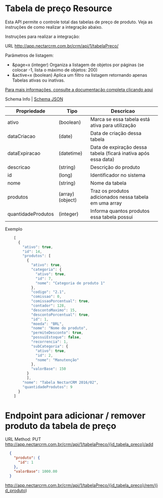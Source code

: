 # Tabela de preço Resource

Esta API permite o controle total das tabelas de preço de produto. Veja as instruções de como realizar a integração abaixo.

Instruções para realizar a integração:

URL
http://app.nectarcrm.com.br/crm/api/1/tabelaPreco/

Parâmetros de listagem:
* &page=x (integer) Organiza a listagem de objetos por páginas (se colocar -1, lista o máximo de objetos: 200)
* &active=x (boolean) Aplica um filtro na listagem retornando apenas Tabelas ativas ou inativas.

[Para mais informações, consulte a documentação completa clicando aqui](http://docs.nectarcrm.apiary.io)

Schema Info | [Schema JSON](schema.json)

Propriedade | Tipo | Descricao
------------ | ------------- | -------------
ativo | (boolean) | Marca se essa tabela está ativa para utilização
dataCriacao | (date) | Data de criação dessa tabela
dataExpiracao | (datetime) | Data de expiração dessa tabela (ficará inativa após essa data)
descricao | (string) | Descrição do produto
id | (long) | Identificador no sistema
nome | (string) | Nome da tabela
produtos | (array)(object) | Traz os produtos adicionados nessa tabela em uma array
quantidadeProdutos | (integer) | Informa quantos produtos essa tabela possui

Exemplo
```js
    [
      {
        "ativo": true,
        "id": 14,
        "produtos": [
          {
            "ativo": true,
            "categoria": {
              "ativo": true,
              "id": 7,
              "nome": "Categoria de produto 1"
            },
            "codigo": "2.1",
            "comissao": 0,
            "comissaoPorcentual": true,
            "contador": 128,
            "descontoMaximo": 15,
            "descontoPorcentual": true,
            "id": 1,
            "moeda": "BRL",
            "nome": "Nome do produto",
            "permiteDesconto": true,
            "possuiEstoque": false,
            "recorrencia": 1,
            "subCategoria": {
              "ativo": true,
              "id": 2,
              "nome": "Manutenção"
            },
            "valorBase": 150
          }
          ],
        "nome": "Tabela NectarCRM 2016/02",
        "quantidadeProdutos": 9
      }
    ]
```

# Endpoint para adicionar / remover produto da tabela de preço

URL
Method: PUT
http://app.nectarcrm.com.br/crm/api/1/tabelaPreco/{id_tabela_preco}/add

```json
  {
    "produto": {
      "id": 1
    },
    "valorBase": 1000.00
  }
```

http://app.nectarcrm.com.br/crm/api/1/tabelaPreco/{id_tabela_preco}/rem/{id_produto)
